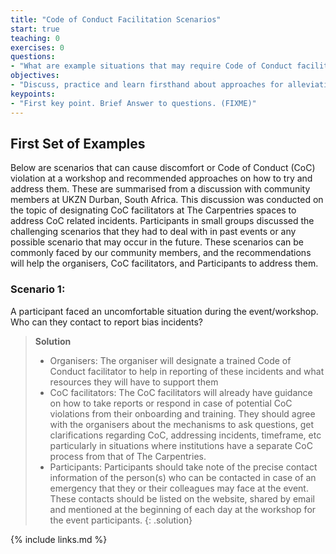 ```yaml
---
title: "Code of Conduct Facilitation Scenarios"
start: true
teaching: 0
exercises: 0
questions:
- "What are example situations that may require Code of Conduct facilitation in The Carpentries?"
objectives:
- "Discuss, practice and learn firsthand about approaches for alleviating tension and facilitating Code of Conduct issues as they arise in various community spaces"
keypoints:
- "First key point. Brief Answer to questions. (FIXME)"
---
```

## First Set of Examples

Below are scenarios that can cause discomfort or Code of Conduct (CoC) violation at a workshop and recommended approaches on how to try and address them. These are summarised from a discussion with community members at UKZN Durban, South Africa. This discussion was conducted on the topic of designating CoC facilitators at The Carpentries spaces to address CoC related incidents. Participants in small groups discussed the challenging scenarios that they had to deal with in past events or any possible scenario that may occur in the future. These scenarios can be commonly faced by our community members, and the recommendations will help the organisers, CoC facilitators, and Participants to address them. 

### Scenario 1:

A participant faced an uncomfortable situation during the event/workshop. Who can they contact to report bias incidents? 

>**Solution**
>
> - Organisers: The organiser will designate a trained Code of Conduct facilitator to help in reporting of these incidents and what resources they will have to support them 
> - CoC facilitators: The CoC facilitators will already have guidance on how to take reports or respond in case of potential CoC violations from their onboarding and training. They should agree with the organisers about the mechanisms to ask questions, get clarifications regarding CoC, addressing incidents, timeframe, etc particularly in situations where institutions have a separate CoC process from that of The Carpentries.
> - Participants: Participants should take note of the precise contact information of the person(s) who can be contacted in case of an emergency that they or their colleagues may face at the event. These contacts should be listed on the website, shared by email and mentioned at the beginning of each day at the workshop for the event participants.
{: .solution}

{% include links.md %}
